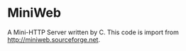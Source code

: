 # MiniWeb
A Mini-HTTP Server written by C.
This code is import from http://miniweb.sourceforge.net.
